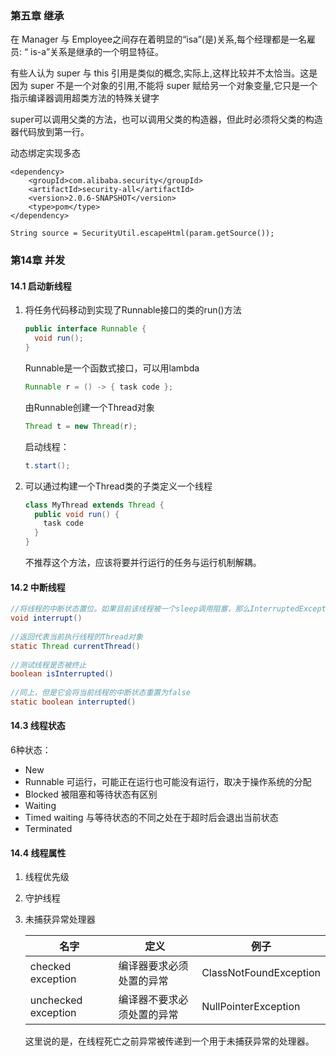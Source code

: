 ### 第五章 继承

在 Manager 与 Employee之间存在着明显的“isa”(是)关系,每个经理都是一名雇员: “ is-a”关系是继承的一个明显特征。

有些人认为 super 与 this 引用是类似的概念,实际上,这样比较并不太恰当。这是因为 super 不是一个对象的引用,不能将 super 赋给另一个对象变量,它只是一个指示编译器调用超类方法的特殊关键字

super可以调用父类的方法，也可以调用父类的构造器，但此时必须将父类的构造器代码放到第一行。

动态绑定实现多态



```
<dependency>
    <groupId>com.alibaba.security</groupId>
    <artifactId>security-all</artifactId>
    <version>2.0.6-SNAPSHOT</version>
    <type>pom</type>
</dependency>
```

```
String source = SecurityUtil.escapeHtml(param.getSource());
```







### 第14章 并发

#### 14.1 启动新线程

1. 将任务代码移动到实现了Runnable接口的类的run()方法

   ```java
   public interface Runnable {
     void run();
   }
   ```

   Runnable是一个函数式接口，可以用lambda

   ```java
   Runnable r = () -> { task code };
   ```

   由Runnable创建一个Thread对象

   ```java
   Thread t = new Thread(r);
   ```

   启动线程：

   ```java
   t.start();
   ```

   

2. 可以通过构建一个Thread类的子类定义一个线程

   ```java 
   class MyThread extends Thread {
     public void run() {
       task code
     }
   }
   ```

   不推荐这个方法，应该将要并行运行的任务与运行机制解耦。



#### 14.2 中断线程

```java
//将线程的中断状态置位。如果目前该线程被一个sleep调用阻塞，那么InterruptedException异常将会抛出
void interrupt()
  
//返回代表当前执行线程的Thread对象
static Thread currentThread()
  
//测试线程是否被终止
boolean isInterrupted()
  
//同上，但是它会将当前线程的中断状态重置为false
static boolean interrupted()
```



#### 14.3 线程状态

6种状态：

+ New
+ Runnable  可运行，可能正在运行也可能没有运行，取决于操作系统的分配
+ Blocked  被阻塞和等待状态有区别
+ Waiting  
+ Timed waiting 与等待状态的不同之处在于超时后会退出当前状态
+ Terminated



#### 14.4 线程属性

1. 线程优先级

2. 守护线程

3. 未捕获异常处理器

   | 名字                | 定义                       | 例子                   |
   | ------------------- | -------------------------- | ---------------------- |
   | checked exception   | 编译器要求必须处置的异常   | ClassNotFoundException |
   | unchecked exception | 编译器不要求必须处置的异常 | NullPointerException   |

   这里说的是，在线程死亡之前异常被传递到一个用于未捕获异常的处理器。

